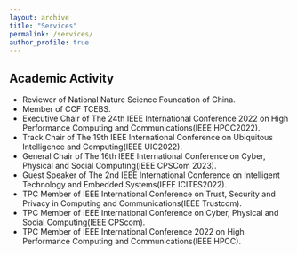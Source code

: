 ```yaml
---
layout: archive
title: "Services"
permalink: /services/
author_profile: true
---
```


## Academic Activity

* Reviewer of National Nature Science Foundation of China.
* Member of CCF TCEBS.
* Executive Chair of The 24th IEEE International Conference 2022 on High Performance Computing and Communications(IEEE HPCC2022).
* Track Chair of The 19th IEEE International Conference on Ubiquitous Intelligence and Computing(IEEE UIC2022).
* General Chair of The 16th IEEE International Conference on Cyber, Physical and Social Computing(IEEE CPSCom 2023).
* Guest Speaker of The 2nd IEEE International Conference on Intelligent Technology and Embedded Systems(IEEE ICITES2022).
* TPC Member of  IEEE International Conference on Trust, Security and Privacy in Computing and Communications(IEEE Trustcom).
* TPC Member of IEEE International Conference on Cyber, Physical and Social Computing(IEEE CPScom).
* TPC Member of IEEE International Conference 2022 on High Performance Computing and Communications(IEEE HPCC).